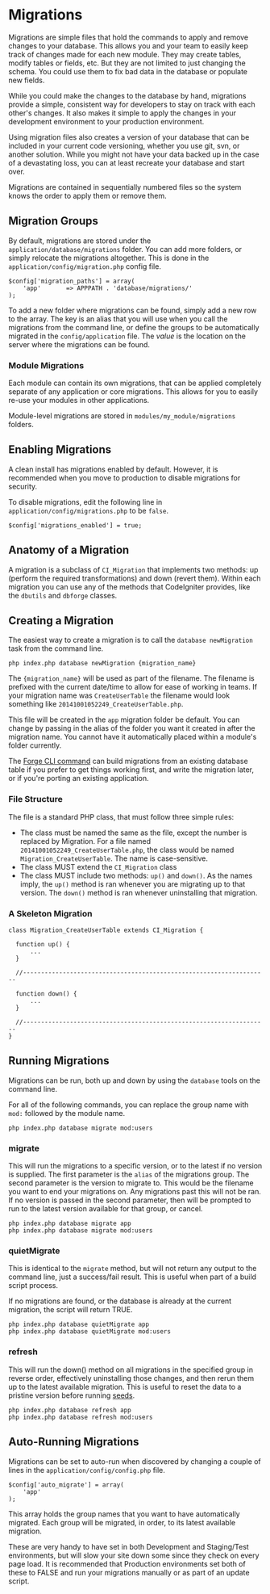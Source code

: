 # Migrations

Migrations are simple files that hold the commands to apply and remove changes to your database. This allows you and your team to easily keep track of changes made for each new module. They may create tables, modify tables or fields, etc. But they are not limited to just changing the schema. You could use them to fix bad data in the database or populate new fields.

While you could make the changes to the database by hand, migrations provide a simple, consistent way for developers to stay on track with each other's changes. It also makes it simple to apply the changes in your development environment to your production environment.

Using migration files also creates a version of your database that can be included in your current code versioning, whether you use git, svn, or another solution. While you might not have your data backed up in the case of a devastating loss, you can at least recreate your database and start over.

Migrations are contained in sequentially numbered files so the system knows the order to apply them or remove them.

## Migration Groups
By default, migrations are stored under the `application/database/migrations` folder. You can add more folders, or simply relocate the migrations altogether. This is done in the `application/config/migration.php` config file. 

	$config['migration_paths'] = array(
    	'app'       => APPPATH . 'database/migrations/'
	);

To add a new folder where migrations can be found, simply add a new row to the array. The key is an alias that you will use when you call the migrations from the command line, or define the groups to be automatically migrated in the `config/application` file. The *value* is the location on the server where the migrations can be found.

### Module Migrations
Each module can contain its own migrations, that can be applied completely separate of any application or core migrations. This allows for you to easily re-use your modules in other applications.

Module-level migrations are stored in `modules/my_module/migrations` folders.

## Enabling Migrations
A clean install has migrations enabled by default.  However, it is recommended when you move to production to disable migrations for security.

To disable migrations, edit the following line in `application/config/migrations.php` to be `false`.

    $config['migrations_enabled'] = true;


## Anatomy of a Migration
A migration is a subclass of `CI_Migration` that implements two methods: up (perform the required transformations) and down (revert them). Within each migration you can use any of the methods that CodeIgniter provides, like the `dbutils` and `dbforge` classes.


## Creating a Migration
The easiest way to create a migration is to call the `database newMigration` task from the command line.

	php index.php database newMigration {migration_name}
	
The `{migration_name}` will be used as part of the filename. The  filename is prefixed with the current date/time to allow for ease of working in teams. If your migration name was `CreateUserTable` the filename would look something like `20141001052249_CreateUserTable.php`. 

This file will be created in the `app` migration folder be default. You can change by passing in the alias of the folder you want it created in after the migration name. You cannot have it automatically placed within a module's folder currently.

The [Forge CLI command](https://github.com/ci-bonfire/Sprint/blob/develop/myth/_docs_src/forge/generators.md) can build migrations from an existing database table if you prefer to get things working first, and write the migration later, or if you're porting an existing application.

### File Structure
The file is a standard PHP class, that must follow three simple rules:

* The class must be named the same as the file, except the number is replaced by Migration.  For a file named `20141001052249_CreateUserTable.php`, the class would be named `Migration_CreateUserTable`.  The name is case-sensitive.
* The class MUST extend the `CI_Migration` class
* The class MUST include two methods: `up()` and `down()`.  As the names imply, the `up()` method is ran whenever you are migrating up to that version.  The `down()` method is ran whenever uninstalling that migration.


### A Skeleton Migration

    class Migration_CreateUserTable extends CI_Migration {

      function up() {
          ...
      }

      //--------------------------------------------------------------------

      function down() {
          ...
      }

      //--------------------------------------------------------------------
    }

## Running Migrations
Migrations can be run, both up and down by using the `database` tools on the command line.

For all of the following commands, you can replace the group name with `mod:` followed by the module name. 

	php index.php database migrate mod:users

### migrate
This will run the migrations to a specific version, or to the latest if no version is supplied. The first parameter is the `alias` of the migrations group. The second parameter is the version to migrate to. This would be the filename you want to end your migrations on. Any migrations past this will not be ran. If no version is passed in the second parameter, then will be prompted to run to the latest version available for that group, or cancel.

	php index.php database migrate app
	php index.php database migrate mod:users

### quietMigrate
This is identical to the `migrate` method, but will not return any output to the command line, just a success/fail result. This is useful when part of a build script process.

If no migrations are found, or the database is already at the current migration, the script will return TRUE.

	php index.php database quietMigrate app
	php index.php database quietMigrate mod:users

### refresh
This will run the down() method on all migrations in the specified group in reverse order, effectively uninstalling those changes, and then rerun them up to the latest available migration. This is useful to reset the data to a pristine version before running [seeds](database/seeds).

	php index.php database refresh app
	php index.php database refresh mod:users

## Auto-Running Migrations

Migrations can be set to auto-run when discovered by changing a couple of lines in the `application/config/config.php` file. 

	$config['auto_migrate'] = array(
        'app'  
    );

This array holds the group names that you want to have automatically migrated. Each group will be migrated, in order, to its latest available migration. 

These are very handy to have set in both Development and Staging/Test environments, but will slow your site down some since they check on every page load. It is recommended that Production environments set both of these to FALSE and run your migrations manually or as part of an update script.
